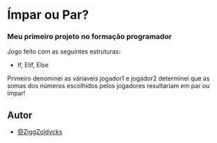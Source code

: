 
# Ímpar ou Par?

### Meu primeiro projeto no formação programador    

Jogo feito com as seguintes estruturas:   

- If, Elif, Else

Primeiro denominei as váriaveis jogador1 e jogador2 determinei que as somas dos números escolhidos pelos jogadores resultariam em par ou ímpar!

## Autor

- [@ZiggZoldycks](https://github.com/ZiggZoldycks)